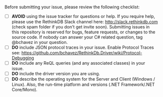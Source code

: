 Before submitting your issue, please review the following checklist:

- [ ] **AVOID** using the issue tracker for questions or help. If you require help, please use the RethinkDB Slack channel here: http://slack.rethinkdb.com (check spam folder if you don't get invite soon). Submitting issues in this repository is reserved for bugs, feature requests, or changes to the source code. If nobody can answer your C# related question, tag @bchavez in your question.
- [ ] **DO** include JSON protocol traces in your issue.
Enable Protocol Traces see: https://github.com/bchavez/RethinkDb.Driver/wiki/Protocol-Debugging
- [ ] **DO** include any ReQL queries (and any associated classes) in your issue.
- [ ] **DO** include the driver version you are using.
- [ ] **DO** describe the operating system for the Server and Client (Windows / Linux). Also, the run-time platform and versions (.NET Framework/.NET Core/Mono).
